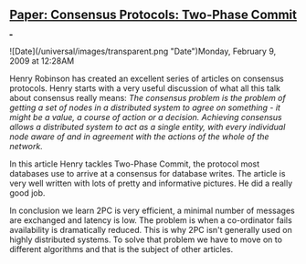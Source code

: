 ## [Paper: Consensus Protocols: Two-Phase Commit  ](/blog/2009/2/9/paper-consensus-protocols-two-phase-commit.html)

<div class="journal-entry-tag journal-entry-tag-post-title"><span class="posted-on">![Date](/universal/images/transparent.png "Date")Monday, February 9, 2009 at 12:28AM</span></div>

<div class="body">

Henry Robinson has created an excellent series of articles on consensus protocols. Henry starts with a very useful discussion of what all this talk about consensus really means: _The consensus problem is the problem of getting a set of nodes in a distributed system to agree on something - it might be a value, a course of action or a decision. Achieving consensus allows a distributed system to act as a single entity, with every individual node aware of and in agreement with the actions of the whole of the network._  

In this article Henry tackles Two-Phase Commit, the protocol most databases use to arrive at a consensus for database writes. The article is very well written with lots of pretty and informative pictures. He did a really good job.  

In conclusion we learn 2PC is very efficient, a minimal number of messages are exchanged and latency is low. The problem is when a co-ordinator fails availability is dramatically reduced. This is why 2PC isn't generally used on highly distributed systems. To solve that problem we have to move on to different algorithms and that is the subject of other articles.

</div>